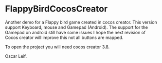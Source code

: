 # FlappyBirdCocosCreator

Another demo for a Flappy bird game created in cocos creator.
This version support Keyboard, mouse and Gamepad (Android).
The support for the Gamepad on android still have some issues I hope the next
revision of Cocos creator will improve this not all buttons are mapped.

To open the project you will need cocos creator 3.8.

Oscar Leif.
